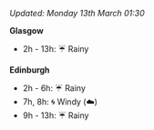 *Updated: Monday 13th March 01:30*

**Glasgow**

* 2h - 13h: :umbrella: Rainy

**Edinburgh**

* 2h - 6h: :umbrella: Rainy
* 7h, 8h: :cyclone: Windy (:cloud:)
* 9h - 13h: :umbrella: Rainy
